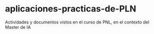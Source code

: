 # aplicaciones-practicas-de-PLN
Actividades y documentos vistos en el curso de PNL, en el contexto del Master de IA
